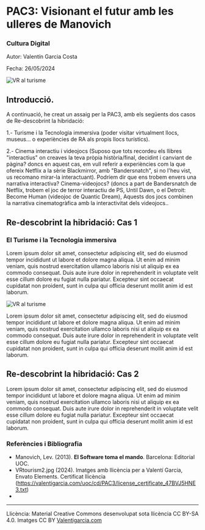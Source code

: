 # PAC3: Visionant el futur amb les ulleres de Manovich

### Cultura Digital 


Autor: Valentín Garcia Costa


Fecha: 26/05/2024

![VR al turisme](https://github.com/VGARCIACOSTA/PEC3_Manovich_Reloaded/blob/main/imatges/VRtourism2.jpg)



## Introducció.


A continuació, he creat un assaig per la PAC3, amb els següents dos casos de Re-descobrint la hibridació:

1.- Turisme i la Tecnologia immersiva (poder visitar virtualment llocs, museus... o experiències de RA als propis llocs turístics).

2.- Cinema interactiu i videojocs (Suposo que tots recordeu els llibres "interactius" on creaves la teva pròpia història/final, decidint i canviant de pàgina? doncs en aquest cas, em vull referir a experiències com la que ofereix Netflix a la sèrie Blackmirror, amb "Bandersnatch", si no l'heu vist, us recomano mirar-la interactuant). Podríem dir que ens trobem envers una narrativa interactiva? Cinema-videojocs? (doncs a part de Bandersnatch de Netflix, trobem el joc de terror interactiu de PS, Until Dawn, o el Detroit: Become Human (videojoc de Quantic Dream), Aquests dos jocs combinen la narrativa cinematogràfica amb la interactivitat dels videojocs..


## Re-descobrint la hibridació: Cas 1
### El Turisme i la Tecnologia immersiva

Lorem ipsum dolor sit amet, consectetur adipiscing elit, sed do eiusmod tempor incididunt ut labore et dolore magna aliqua. Ut enim ad minim veniam, quis nostrud exercitation ullamco laboris nisi ut aliquip ex ea commodo consequat. Duis aute irure dolor in reprehenderit in voluptate velit esse cillum dolore eu fugiat nulla pariatur. Excepteur sint occaecat cupidatat non proident, sunt in culpa qui officia deserunt mollit anim id est laborum.

![VR al turisme](https://github.com/VGARCIACOSTA/PEC3_Manovich_Reloaded/blob/main/imatges/VRtourism2.jpg)

Lorem ipsum dolor sit amet, consectetur adipiscing elit, sed do eiusmod tempor incididunt ut labore et dolore magna aliqua. Ut enim ad minim veniam, quis nostrud exercitation ullamco laboris nisi ut aliquip ex ea commodo consequat. Duis aute irure dolor in reprehenderit in voluptate velit esse cillum dolore eu fugiat nulla pariatur. Excepteur sint occaecat cupidatat non proident, sunt in culpa qui officia deserunt mollit anim id est laborum.

## Re-descobrint la hibridació: Cas 2

Lorem ipsum dolor sit amet, consectetur adipiscing elit, sed do eiusmod tempor incididunt ut labore et dolore magna aliqua. Ut enim ad minim veniam, quis nostrud exercitation ullamco laboris nisi ut aliquip ex ea commodo consequat. Duis aute irure dolor in reprehenderit in voluptate velit esse cillum dolore eu fugiat nulla pariatur. Excepteur sint occaecat cupidatat non proident, sunt in culpa qui officia deserunt mollit anim id est laborum.


### Referències i Bibliografia

* Manovich, Lev. (2013). **El Software toma el mando**. Barcelona: Editorial UOC.
* VRtourism2.jpg (2024). Imatges amb llicència per a Valentí Garcia, Envato Elements. Certificat llicència (https://valentigarcia.com/uoc/cd/PAC3/license_certificate_47BVJ5HNE3.txt)
* 


----

Llicència: Material Creative Commons desenvolupat sota llicència CC BY-SA 4.0. Imatges CC BY [Valentigarcia.com](https://valentigarcia.com/uoc/cd/PAC3) 

